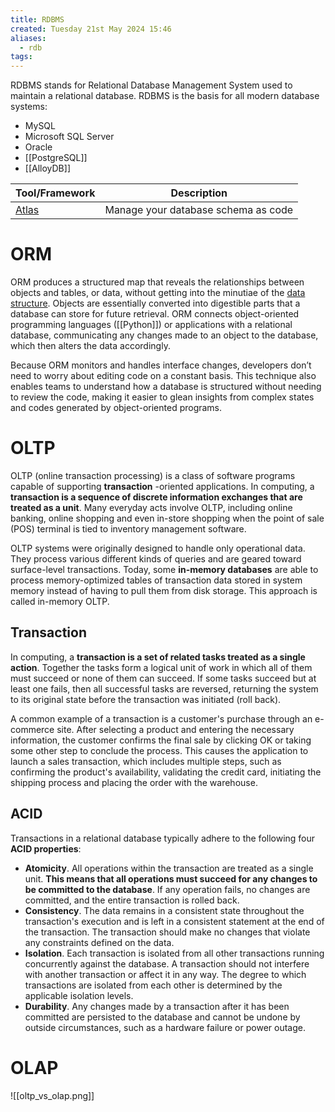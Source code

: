 ```yaml
---
title: RDBMS
created: Tuesday 21st May 2024 15:46
aliases:
  - rdb
tags:
---
```

RDBMS stands for Relational Database Management System used to maintain a relational database. RDBMS is the basis for all modern database systems:

- MySQL
- Microsoft SQL Server
- Oracle
- [[PostgreSQL]]
- [[AlloyDB]]

| Tool/Framework                          | Description                         |
| --------------------------------------- | ----------------------------------- |
| [Atlas](https://github.com/ariga/atlas) | Manage your database schema as code |
# ORM

ORM produces a structured map that reveals the relationships between objects and tables, or data, without getting into the minutiae of the [data structure](https://builtin.com/data-science/data-structures). Objects are essentially converted into digestible parts that a database can store for future retrieval. ORM connects object-oriented programming languages ([[Python]]) or applications with a relational database, communicating any changes made to an object to the database, which then alters the data accordingly.   

Because ORM monitors and handles interface changes, developers don’t need to worry about editing code on a constant basis. This technique also enables teams to understand how a database is structured without needing to review the code, making it easier to glean insights from complex states and codes generated by object-oriented programs.
# OLTP

OLTP (online transaction processing) is a class of software programs capable of supporting **transaction** -oriented applications. In computing, a **transaction is a sequence of discrete information exchanges that are treated as a unit**. Many everyday acts involve OLTP, including online banking, online shopping and even in-store shopping when the point of sale (POS) terminal is tied to inventory management software.

OLTP systems were originally designed to handle only operational data. They process various different kinds of queries and are geared toward surface-level transactions. Today, some **in-memory databases** are able to process memory-optimized tables of transaction data stored in system memory instead of having to pull them from disk storage. This approach is called in-memory OLTP.
## Transaction

In computing, a **transaction is a set of related tasks treated as a single action**. Together the tasks form a logical unit of work in which all of them must succeed or none of them can succeed. If some tasks succeed but at least one fails, then all successful tasks are reversed, returning the system to its original state before the transaction was initiated (roll back).

A common example of a transaction is a customer's purchase through an e-commerce site. After selecting a product and entering the necessary information, the customer confirms the final sale by clicking OK or taking some other step to conclude the process. This causes the application to launch a sales transaction, which includes multiple steps, such as confirming the product's availability, validating the credit card, initiating the shipping process and placing the order with the warehouse.
## ACID

Transactions in a relational database typically adhere to the following four **ACID properties**:

- **Atomicity**. All operations within the transaction are treated as a single unit. **This means that all operations must succeed for any changes to be committed to the database**. If any operation fails, no changes are committed, and the entire transaction is rolled back.
- **Consistency**. The data remains in a consistent state throughout the transaction's execution and is left in a consistent statement at the end of the transaction. The transaction should make no changes that violate any constraints defined on the data.
- **Isolation**. Each transaction is isolated from all other transactions running concurrently against the database. A transaction should not interfere with another transaction or affect it in any way. The degree to which transactions are isolated from each other is determined by the applicable isolation levels.
- **Durability**. Any changes made by a transaction after it has been committed are persisted to the database and cannot be undone by outside circumstances, such as a hardware failure or power outage.
# OLAP

![[oltp_vs_olap.png]]